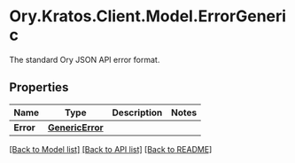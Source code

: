 # Ory.Kratos.Client.Model.ErrorGeneric
The standard Ory JSON API error format.

## Properties

Name | Type | Description | Notes
------------ | ------------- | ------------- | -------------
**Error** | [**GenericError**](GenericError.md) |  | 

[[Back to Model list]](../README.md#documentation-for-models) [[Back to API list]](../README.md#documentation-for-api-endpoints) [[Back to README]](../README.md)

